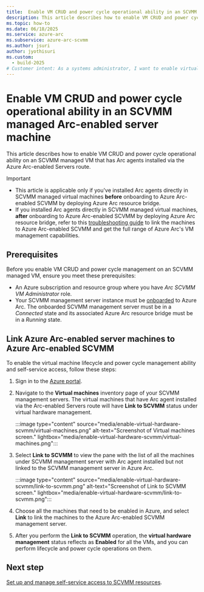 ```yaml
---
title:  Enable VM CRUD and power cycle operational ability in an SCVMM managed Arc-enabled server machine
description: This article describes how to enable VM CRUD and power cycle operational ability on an SCVMM managed VM that has Arc agents installed via the Azure Arc-enabled Servers route.
ms.topic: how-to 
ms.date: 06/18/2025
ms.service: azure-arc
ms.subservice: azure-arc-scvmm
ms.author: jsuri
author: jyothisuri
ms.custom:
  - build-2025
# Customer intent: As a systems administrator, I want to enable virtual hardware management and VM CRUD capabilities for SCVMM VMs with Arc agents, so that I can streamline operations and manage resources more effectively within my Azure environment.
---
```


# Enable VM CRUD and power cycle operational ability in an SCVMM managed Arc-enabled server machine

This article describes how to enable VM CRUD and power cycle operational ability on an SCVMM managed VM that has Arc agents installed via the Azure Arc-enabled Servers route.

>[!IMPORTANT]
>- This article is applicable only if you've installed Arc agents directly in SCVMM managed virtual machines **before** onboarding to Azure Arc-enabled SCVMM by deploying Azure Arc resource bridge. 
>- If you installed Arc agents directly in SCVMM managed virtual machines, **after** onboarding to Azure Arc-enabled SCVMM by deploying Azure Arc resource bridge, refer to this [troubleshooting guide](https://github.com/microsoft/AzureArcSCVMMTSG/blob/main/1_Unifed%20resource%20model.md) to link the machines to Azure Arc-enabled SCVMM and get the full range of Azure Arc's VM management capabilities. 

## Prerequisites

Before you enable VM CRUD and power cycle management on an SCVMM managed VM, ensure you meet these prerequisites:

- An Azure subscription and resource group where you have *Arc SCVMM VM Administrator* role. 
- Your SCVMM management server instance must be [onboarded](quickstart-connect-system-center-virtual-machine-manager-to-arc.md) to Azure Arc. The onboarded SCVMM management server must be in a *Connected* state and its associated Azure Arc resource bridge must be in a *Running* state. 

## Link Azure Arc-enabled server machines to Azure Arc-enabled SCVMM 

To enable the virtual machine lifecycle and power cycle management ability and self-service access, follow these steps:

1. Sign in to the [Azure portal](https://portal.azure.com/).

1. Navigate to the **Virtual machines** inventory page of your SCVMM management servers. The virtual machines that have Arc agent installed via the Arc-enabled Servers route will have **Link to SCVMM** status under virtual hardware management.


     :::image type="content" source="media/enable-virtual-hardware-scvmm/virtual-machines.png" alt-text="Screenshot of Virtual machines screen." lightbox="media/enable-virtual-hardware-scvmm/virtual-machines.png":::

1. Select **Link to SCVMM** to view the pane with the list of all the machines under SCVMM management server with Arc agent installed but not linked to the SCVMM management server in Azure Arc.


     :::image type="content" source="media/enable-virtual-hardware-scvmm/link-to-scvmm.png" alt-text="Screenshot of Link to SCVMM screen." lightbox="media/enable-virtual-hardware-scvmm/link-to-scvmm.png":::

1. Choose all the machines that need to be enabled in Azure, and select **Link** to link the machines to the Azure Arc-enabled SCVMM management server.

1. After you perform the **Link to SCVMM** operation, the **virtual hardware management** status reflects as **Enabled** for all the VMs, and you can perform lifecycle and power cycle operations on them. 

## Next step

[Set up and manage self-service access to SCVMM resources](set-up-and-manage-self-service-access-scvmm.md).

